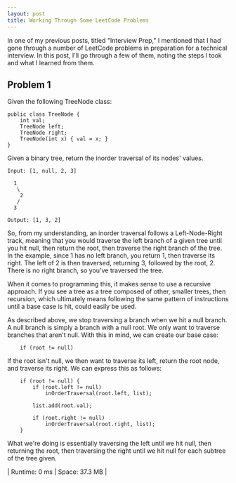 ```yaml
---
layout: post
title: Working Through Some LeetCode Problems 
---
```


In one of my previous posts, titled "Interview Prep," I mentioned that I had gone through a number of LeetCode problems in preparation for a technical interview. In this post, I'll go through a few of them, noting the steps I took and what I learned from them. 

## Problem 1 

Given the following TreeNode class: 

    public class TreeNode {
        int val;
        TreeNode left;
        TreeNode right;
        TreeNode(int x) { val = x; }
    }
    
Given a binary tree, return the inorder traversal of its nodes' values.

    Input: [1, null, 2, 3] 
    
      1
       \
        2
       /
      3 
      
    Output: [1, 3, 2] 

So, from my understanding, an inorder traversal follows a Left-Node-Right track, meaning that you would traverse the left branch of a given tree until you hit null, then return the root, then traverse the right branch of the tree. 
In the example, since 1 has no left branch, you return 1, then traverse its right. The left of 2 is then traversed, returning 3, followed by the root, 2. There is no right branch, so you've traversed the tree. 

When it comes to programming this, it makes sense to use a recursive approach. If you see a tree as a tree composed of other, smaller trees, then recursion, which ultimately means following the same pattern of instructions until a base case is hit, could easily be used.  

As described above, we stop traversing a branch when we hit a null branch. A null branch is simply a branch with a null root. We only want to traverse branches that aren't null. With this in mind, we can create our base case: 

        if (root != null) 
        
If the root isn't null, we then want to traverse its left, return the root node, and traverse its right. We can express this as follows: 

        if (root != null) {
            if (root.left != null)
                inOrderTraversal(root.left, list);
            
            list.add(root.val); 
            
            if (root.right != null) 
                inOrderTraversal(root.right, list); 
        }

What we're doing is essentially traversing the left until we hit null, then returning the root, then traversing the right until we hit null for each subtree of the tree given.

| Runtime: 0 ms | Space: 37.3 MB |
